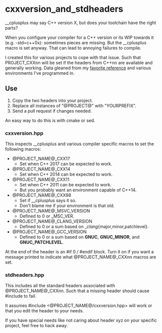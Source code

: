 # cxxversion_and_stdheaders

__cplusplus may say C++ version X, but does your toolchain have the right parts?

When you configure your compiler for a C++ version or its WIP towards it (e.g. -std=c++0x): sometimes pieces are missing. But the __cplusplus macro is set anyway. That can lead to annoying failures to compile.

I created this for various projects to cope with that issue. Such that PROJECT_CXXnn will be set if the headers from C++nn are available and generally working. Data gleaned from my [favorite reference](https://en.cppreference.com/w/cpp/compiler_support) and various environments I've programmed in.

## Use

1. Copy the two headers into your project.
2. Replace all instances of "@PROJECT@" with "YOURPREFIX".
3. Send a pull request if changes needed.

An easy way to do this is with cmake or sed.
### cxxversion.hpp

This inspects __cplusplus and various compiler specific macros to set the following macros:

- @PROJECT_NAME@_CXX17
  - Set when C++ 2017 can be expected to work.
- @PROJECT_NAME@_CXX14
  - Set when C++ 2014 can be expected to work.
- @PROJECT_NAME@_CXX11
  - Set when C++ 2011 can be expected to work.
  - But you probably want an environment capable of C++14.
- @PROJECT_NAME@_CXX98
  - Set if __cplusplus says it so.
  - Don't blame me if your environment is that old.
- @PROJECT_NAME@_MSVC_VERSION
  - Defined to 0 or _MSC_VER.
- @PROJECT_NAME@_CLANG_VERSION
  - Defined to 0 or a sum based on __clang_{major,minor,patchlevel}.
- @PROJECT_NAME@_GCC_VERSION
  - Defined to 0 or a sum based on __GNUC__, __GNUC_MINOR__, and __GNUC_PATCHLEVEL__.

At the end of the header is an #if 0 / #endif block. Turn it on if you want a message printed to indicate what @PROJECT_NAME@_CXXnn macros are set.

### stdheaders.hpp

This includes all the standard headers associated with @PROJECT_NAME@_CXXnn. Such that a missing header should cause #include to fail.

It assumes #include <@PROJECT_NAME@/cxxversion.hpp> will work or that you edit the header to your needs.

If you have special needs like not caring about header xyz on your specific project, feel free to hack away.
